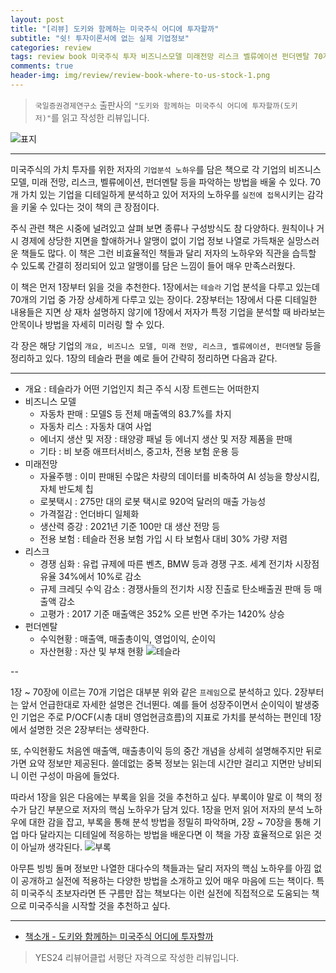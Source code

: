 ```yaml
---  
layout: post  
title: "[리뷰] 도키와 함께하는 미국주식 어디에 투자할까"  
subtitle: "쉿! 투자이론서에 없는 실제 기업정보"  
categories: review 
tags: review book 미국주식 투자 비즈니스모델 미래전망 리스크 벨류에이션 펀더멘탈 70개 기업분석 가이드 방법론      
comments: true  
header-img: img/review/review-book-where-to-us-stock-1.png
---  
```

  
> `국일증권경제연구소` 출판사의 `"도키와 함께하는 미국주식 어디에 투자할까(도키 저)"`를 읽고 작성한 리뷰입니다.  

![표지](https://telegeam.github.io/assets/img/review/review-book-where-to-us-stock-1.png)  

---

미국주식의 가치 투자를 위한 저자의 `기업분석 노하우`를 담은 책으로 각 기업의 비즈니스 모델, 미래 전망, 리스크, 벨류에이션, 펀더멘탈 등을 파악하는 방법을 배울 수 있다. 70개 가치 있는 기업을 디테일하게 분석하고 있어 저자의 노하우를 `실전에 접목`시키는 감각을 키울 수 있다는 것이 책의 큰 장점이다.

주식 관련 책은 시중에 널려있고 살펴 보면 종류나 구성방식도 참 다양하다. 원칙이나 거시 경제에 상당한 지면을 할애하거나 알맹이 없이 기업 정보 나열로 가득채운 실망스러운 책들도 많다. 이 책은 그런 비효율적인 책들과 달리 저자의 노하우와 직관을 습득할 수 있도록 간결히 정리되어 있고 알맹이를 담은 느낌이 들어 매우 만족스러웠다. 

이 책은 먼저 1장부터 읽을 것을 추천한다. 1장에서는 `테슬라` 기업 분석을 다루고 있는데 70개의 기업 중 가장 상세하게 다루고 있는 장이다. 2장부터는 1장에서 다룬 디테일한 내용들은 지면 상 재차 설명하지 않기에 1장에서 저자가 특정 기업을 분석할 때 바라보는 안목이나 방법을 자세히 미러링 할 수 있다.

각 장은 해당 기업의 `개요, 비즈니스 모델, 미래 전망, 리스크, 벨류에이션, 펀더멘탈` 등을 정리하고 있다. 1장의 테슬라 편을 예로 들어 간략히 정리하면 다음과 같다.

---

* 개요 : 테슬라가 어떤 기업인지 최근 주식 시장 트렌드는 어떠한지
* 비즈니스 모델 
  - 자동차 판매 : 모델S 등 전체 매출액의 83.7%를 차지
  - 자동차 리스 : 자동차 대여 사업
  - 에너지 생산 및 저장 : 태양광 패널 등 에너지 생산 및 저장 제품을 판매
  - 기타 : 비 보증 애프터서비스, 중고차, 전용 보험 운용 등
* 미래전망
  - 자율주행 : 이미 판매된 수많은 차량의 데이터를 비축하여 AI 성능을 향상시킴, 자체 반도체 칩
  - 로봇택시 : 275만 대의 로봇 택시로 920억 달러의 매출 가능성
  - 가격절감 : 언더바디 일체화
  - 생산력 증강 : 2021년 기준 100만 대 생산 전망 등
  - 전용 보험 : 테슬라 전용 보험 가입 시 타 보험사 대비 30% 가량 저렴
* 리스크
  - 경쟁 심화 : 유럽 규제에 따른 벤츠, BMW 등과 경쟁 구조. 세계 전기차 시장점유율 34%에서 10%로 감소 
  - 규제 크레딧 수익 감소 : 경쟁사들의 전기차 시장 진출로 탄소배출권 판매 등 매출액 감소
  - 고평가 : 2017 기준 매출액은 352% 오른 반면 주가는 1420% 상승 
* 펀더멘탈
  - 수익현황 : 매출액, 매출총이익, 영업이익, 순이익
  - 자산현황 : 자산 및 부채 현황
  ![테슬라](https://telegeam.github.io/assets/img/review/review-book-where-to-us-stock-2.png)  

--

1장 ~ 70장에 이르는 70개 기업은 대부분 위와 같은 `프레임`으로 분석하고 있다. 2장부터는 앞서 언급한대로 자세한 설명은 건너뛴다. 예를 들어 성장주이면서 순이익이 발생중인 기업은 주로 P/OCF(시총 대비 영업현금흐름)의 지표로 가치를 분석하는 편인데 1장에서 설명한 것은 2장부터는 생략한다. 

또, 수익현황도 처음엔 매출액, 매출총이익 등의 중간 개념을 상세히 설명해주지만 뒤로 가면 요약 정보만 제공된다. 쓸데없는 중복 정보는 읽는데 시간만 걸리고 지면만 낭비되니 이런 구성이 마음에 들었다.

따라서 1장을 읽은 다음에는 부록을 읽을 것을 추천하고 싶다. 부록이야 말로 이 책의 정수가 담긴 부분으로 저자의 핵심 노하우가 담겨 있다. 1장을 먼저 읽어 저자의 분석 노하우에 대한 감을 잡고, 부록을 통해 분석 방법을 정밀히 파악하며, 2장 ~ 70장을 통해 기업 마다 달라지는 디테일에 적응하는 방법을 배운다면 이 책을 가장 효율적으로 읽은 것이 아닐까 생각된다.
![부록](https://telegeam.github.io/assets/img/review/review-book-where-to-us-stock-3.png)  

아무튼 빙빙 돌며 정보만 나열한 대다수의 책들과는 달리 저자의 핵심 노하우를 아낌 없이 공개하고 실전에 적용하는 다양한 방법을 소개하고 있어 매우 마음에 드는 책이다. 특히 미국주식 초보자라면 뜬 구름만 잡는 책보다는 이런 실전에 직접적으로 도움되는 책으로 미국주식을 시작할 것을 추천하고 싶다.

---

* [책소개 - 도키와 함께하는 미국주식 어디에 투자할까](http://www.yes24.com/Product/Goods/102951778)

> YES24 리뷰어클럽 서평단 자격으로 작성한 리뷰입니다.

